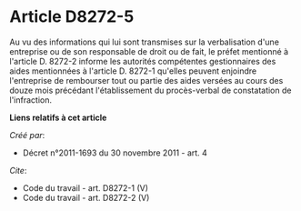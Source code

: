 # Article D8272-5

Au vu des informations qui lui sont transmises sur la verbalisation d'une entreprise ou de son responsable de droit ou de
fait, le préfet mentionné à l'article D. 8272-2 informe les autorités compétentes gestionnaires des aides mentionnées à
l'article D. 8272-1 qu'elles peuvent enjoindre l'entreprise de rembourser tout ou partie des aides versées au cours des douze
mois précédant l'établissement du procès-verbal de constatation de l'infraction.

**Liens relatifs à cet article**

_Créé par_:

  - Décret n°2011-1693 du 30 novembre 2011 - art. 4

_Cite_:

  - Code du travail - art. D8272-1 (V)
  - Code du travail - art. D8272-2 (V)
